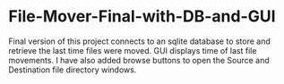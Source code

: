 # File-Mover-Final-with-DB-and-GUI
Final version of this project connects to an sqlite database to store and retrieve the last time files were moved.  GUI displays time of last file movements.  I have also added browse buttons to open the Source and Destination file directory windows.
